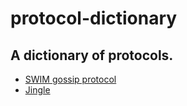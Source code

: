 # protocol-dictionary
## A dictionary of protocols.

   - [SWIM gossip protocol](https://www.cs.cornell.edu/~asdas/research/dsn02-swim.pdf)
   - [Jingle](http://xmpp.org/extensions/xep-0166.html)
